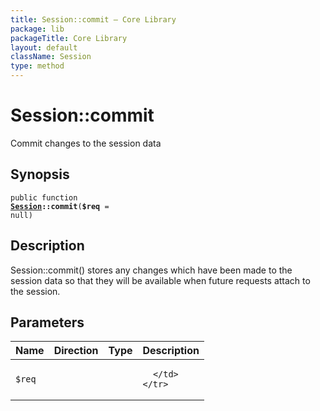 ```yaml
---
title: Session::commit — Core Library
package: lib
packageTitle: Core Library
layout: default
className: Session
type: method
---
```


# Session::commit

Commit changes to the session data

## Synopsis

<code>public function <b><a href="Session">Session</a>::commit</b>(<b>$req</b> = null)</code>

## Description

Session::commit() stores any changes which have been made to the session
data so that they will be available when future requests attach to the
session.

## Parameters

<table>
  <thead>
    <tr>
      <th>Name</th>
      <th>Direction</th>
      <th>Type</th>
      <th>Description</th>
    </tr>
  </thead>
  <tbody>
    <tr>
      <td><code>$req</code>
      <td><i></i></td>
      <td></td>
      <td>

      </td>
    </tr>
  </tbody>
</table>

